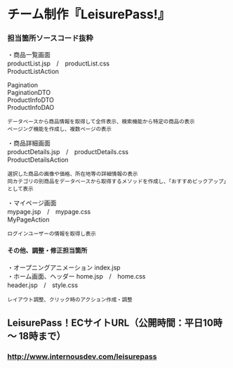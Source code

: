 # チーム制作『LeisurePass!』
### 担当箇所ソースコード抜粋  

・商品一覧画面  
  productList.jsp　/　productList.css  
  ProductListAction  
    
  Pagination  
  PaginationDTO  
  ProductInfoDTO  
  ProductInfoDAO  
    
    データベースから商品情報を取得して全件表示、検索機能から特定の商品の表示  
    ページング機能を作成し、複数ページの表示  
    
・商品詳細画面  
  productDetails.jsp　/　productDetails.css  
  ProductDetailsAction  
    
    選択した商品の画像や価格、所在地等の詳細情報の表示  
    同カテゴリの別商品をデータベースから取得するメソッドを作成し、「おすすめピックアップ」として表示  
    
・マイページ画面  
  mypage.jsp　/　mypage.css  
  MyPageAction  
    
    ログインユーザーの情報を取得し表示  
    
#### その他、調整・修正担当箇所  

・オープニングアニメーション
  index.jsp  
・ホーム画面、ヘッダー
  home.jsp　/　home.css  
  header.jsp　/　style.css  
    
    レイアウト調整、クリック時のアクション作成・調整
    



## LeisurePass！ECサイトURL（公開時間：平日10時 ～ 18時まで）
### http://www.internousdev.com/leisurepass
